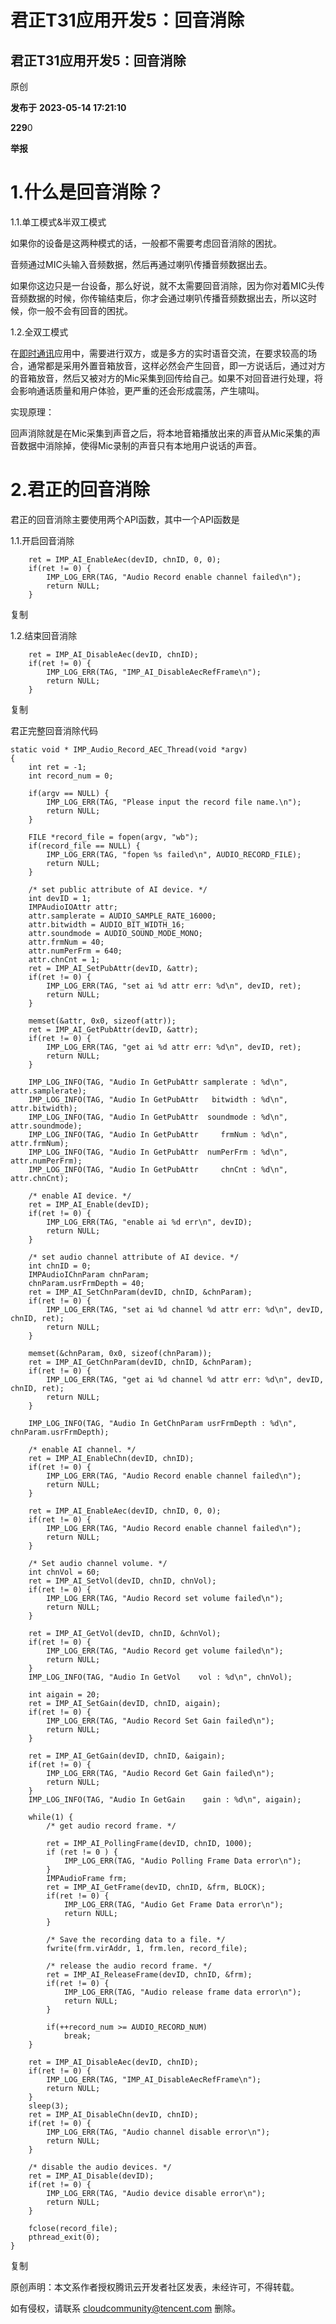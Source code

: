 # 君正T31应用开发5：回音消除

## 君正T31应用开发5：回音消除

原创

**发布于** **2023-05-14 17:21:10**

**229**0

**举报**

# 1.什么是回音消除？

1.1.单工模式&半双工模式

如果你的设备是这两种模式的话，一般都不需要考虑回音消除的困扰。

音频通过MIC头输入音频数据，然后再通过喇叭传播音频数据出去。

如果你这边只是一台设备，那么好说，就不太需要回音消除，因为你对着MIC头传音频数据的时候，你传输结束后，你才会通过喇叭传播音频数据出去，所以这时候，你一般不会有回音的困扰。

1.2.全双工模式

在[即时通讯](https://cloud.tencent.com/product/im?from_column=20065&from=20065)应用中，需要进行双方，或是多方的实时语音交流，在要求较高的场合，通常都是采用外置音箱放音，这样必然会产生回音，即一方说话后，通过对方的音箱放音，然后又被对方的Mic采集到回传给自己。如果不对回音进行处理，将会影响通话质量和用户体验，更严重的还会形成震荡，产生啸叫。

实现原理：

回声消除就是在Mic采集到声音之后，将本地音箱播放出来的声音从Mic采集的声音数据中消除掉，使得Mic录制的声音只有本地用户说话的声音。

# 2.君正的回音消除

君正的回音消除主要使用两个API函数，其中一个API函数是

1.1.开启回音消除

```
	ret = IMP_AI_EnableAec(devID, chnID, 0, 0);
	if(ret != 0) {
		IMP_LOG_ERR(TAG, "Audio Record enable channel failed\n");
		return NULL;
	}
```

复制

1.2.结束回音消除

```
	ret = IMP_AI_DisableAec(devID, chnID);
	if(ret != 0) {
		IMP_LOG_ERR(TAG, "IMP_AI_DisableAecRefFrame\n");
		return NULL;
	}
```

复制

君正完整回音消除代码

```
static void * IMP_Audio_Record_AEC_Thread(void *argv)
{
	int ret = -1;
	int record_num = 0;

	if(argv == NULL) {
		IMP_LOG_ERR(TAG, "Please input the record file name.\n");
		return NULL;
	}

	FILE *record_file = fopen(argv, "wb");
	if(record_file == NULL) {
		IMP_LOG_ERR(TAG, "fopen %s failed\n", AUDIO_RECORD_FILE);
		return NULL;
	}

	/* set public attribute of AI device. */
	int devID = 1;
	IMPAudioIOAttr attr;
	attr.samplerate = AUDIO_SAMPLE_RATE_16000;
	attr.bitwidth = AUDIO_BIT_WIDTH_16;
	attr.soundmode = AUDIO_SOUND_MODE_MONO;
	attr.frmNum = 40;
	attr.numPerFrm = 640;
	attr.chnCnt = 1;
	ret = IMP_AI_SetPubAttr(devID, &attr);
	if(ret != 0) {
		IMP_LOG_ERR(TAG, "set ai %d attr err: %d\n", devID, ret);
		return NULL;
	}

	memset(&attr, 0x0, sizeof(attr));
	ret = IMP_AI_GetPubAttr(devID, &attr);
	if(ret != 0) {
		IMP_LOG_ERR(TAG, "get ai %d attr err: %d\n", devID, ret);
		return NULL;
	}

	IMP_LOG_INFO(TAG, "Audio In GetPubAttr samplerate : %d\n", attr.samplerate);
	IMP_LOG_INFO(TAG, "Audio In GetPubAttr   bitwidth : %d\n", attr.bitwidth);
	IMP_LOG_INFO(TAG, "Audio In GetPubAttr  soundmode : %d\n", attr.soundmode);
	IMP_LOG_INFO(TAG, "Audio In GetPubAttr     frmNum : %d\n", attr.frmNum);
	IMP_LOG_INFO(TAG, "Audio In GetPubAttr  numPerFrm : %d\n", attr.numPerFrm);
	IMP_LOG_INFO(TAG, "Audio In GetPubAttr     chnCnt : %d\n", attr.chnCnt);

	/* enable AI device. */
	ret = IMP_AI_Enable(devID);
	if(ret != 0) {
		IMP_LOG_ERR(TAG, "enable ai %d err\n", devID);
		return NULL;
	}

	/* set audio channel attribute of AI device. */
	int chnID = 0;
	IMPAudioIChnParam chnParam;
	chnParam.usrFrmDepth = 40;
	ret = IMP_AI_SetChnParam(devID, chnID, &chnParam);
	if(ret != 0) {
		IMP_LOG_ERR(TAG, "set ai %d channel %d attr err: %d\n", devID, chnID, ret);
		return NULL;
	}

	memset(&chnParam, 0x0, sizeof(chnParam));
	ret = IMP_AI_GetChnParam(devID, chnID, &chnParam);
	if(ret != 0) {
		IMP_LOG_ERR(TAG, "get ai %d channel %d attr err: %d\n", devID, chnID, ret);
		return NULL;
	}

	IMP_LOG_INFO(TAG, "Audio In GetChnParam usrFrmDepth : %d\n", chnParam.usrFrmDepth);

	/* enable AI channel. */
	ret = IMP_AI_EnableChn(devID, chnID);
	if(ret != 0) {
		IMP_LOG_ERR(TAG, "Audio Record enable channel failed\n");
		return NULL;
	}

	ret = IMP_AI_EnableAec(devID, chnID, 0, 0);
	if(ret != 0) {
		IMP_LOG_ERR(TAG, "Audio Record enable channel failed\n");
		return NULL;
	}

	/* Set audio channel volume. */
	int chnVol = 60;
	ret = IMP_AI_SetVol(devID, chnID, chnVol);
	if(ret != 0) {
		IMP_LOG_ERR(TAG, "Audio Record set volume failed\n");
		return NULL;
	}

	ret = IMP_AI_GetVol(devID, chnID, &chnVol);
	if(ret != 0) {
		IMP_LOG_ERR(TAG, "Audio Record get volume failed\n");
		return NULL;
	}
	IMP_LOG_INFO(TAG, "Audio In GetVol    vol : %d\n", chnVol);

	int aigain = 20;
	ret = IMP_AI_SetGain(devID, chnID, aigain);
	if(ret != 0) {
		IMP_LOG_ERR(TAG, "Audio Record Set Gain failed\n");
		return NULL;
	}

	ret = IMP_AI_GetGain(devID, chnID, &aigain);
	if(ret != 0) {
		IMP_LOG_ERR(TAG, "Audio Record Get Gain failed\n");
		return NULL;
	}
	IMP_LOG_INFO(TAG, "Audio In GetGain    gain : %d\n", aigain);

	while(1) {
		/* get audio record frame. */

		ret = IMP_AI_PollingFrame(devID, chnID, 1000);
		if (ret != 0 ) {
			IMP_LOG_ERR(TAG, "Audio Polling Frame Data error\n");
		}
		IMPAudioFrame frm;
		ret = IMP_AI_GetFrame(devID, chnID, &frm, BLOCK);
		if(ret != 0) {
			IMP_LOG_ERR(TAG, "Audio Get Frame Data error\n");
			return NULL;
		}

		/* Save the recording data to a file. */
		fwrite(frm.virAddr, 1, frm.len, record_file);

		/* release the audio record frame. */
		ret = IMP_AI_ReleaseFrame(devID, chnID, &frm);
		if(ret != 0) {
			IMP_LOG_ERR(TAG, "Audio release frame data error\n");
			return NULL;
		}

		if(++record_num >= AUDIO_RECORD_NUM)
			break;
	}

	ret = IMP_AI_DisableAec(devID, chnID);
	if(ret != 0) {
		IMP_LOG_ERR(TAG, "IMP_AI_DisableAecRefFrame\n");
		return NULL;
	}
	sleep(3);
	ret = IMP_AI_DisableChn(devID, chnID);
	if(ret != 0) {
		IMP_LOG_ERR(TAG, "Audio channel disable error\n");
		return NULL;
	}

	/* disable the audio devices. */
	ret = IMP_AI_Disable(devID);
	if(ret != 0) {
		IMP_LOG_ERR(TAG, "Audio device disable error\n");
		return NULL;
	}

	fclose(record_file);
	pthread_exit(0);
}
```

复制

原创声明：本文系作者授权腾讯云开发者社区发表，未经许可，不得转载。

如有侵权，请联系 [cloudcommunity@tencent.com](mailto:cloudcommunity@tencent.com) 删除。
